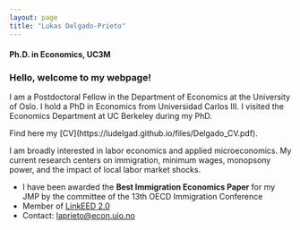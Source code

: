 ```yaml
---
layout: page
title: "Lukas Delgado-Prieto"
---
```

 
#### Ph.D. in Economics, UC3M

### Hello, welcome to my webpage! 
 
<p align="left" > 
I am a Postdoctoral Fellow in the Department of Economics at the University of Oslo. I hold a PhD in Economics from Universidad Carlos III. I visited the Economics Department at UC Berkeley during my PhD.
</p> Find here my [CV](https://ludelgad.github.io/files/Delgado_CV.pdf).

<p align="left" >  
I am broadly interested in labor economics and applied microeconomics. My current research centers on immigration, minimum wages, monopsony power, and the impact of local labor market shocks.
</p>

 - I have been awarded the **Best Immigration Economics Paper** for my JMP by the committee of the 13th OECD Immigration Conference
 - Member of [LinkEED 2.0](https://www.oecd.org/en/about/projects/linkeed-200.html)
 - Contact: [laprieto@econ.uio.no](mailto:laprieto@econ.uio.no)
